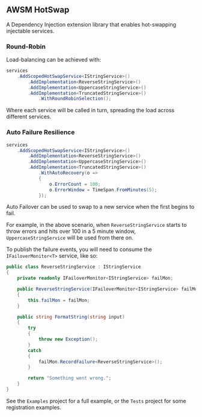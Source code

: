 ## AWSM HotSwap

A Dependency Injection extension library that enables hot-swapping injectable services.


### Round-Robin

Load-balancing can be achieved with:

```cs
services
    .AddScopedHotSwapService<IStringService>()
        .AddImplementation<ReverseStringService>()
        .AddImplementation<UppercaseStringService>()
        .AddImplementation<TruncatedStringService>()
            .WithRoundRobinSelection();
```

Where each service will be called in turn, spreading the load across different services.

### Auto Failure Resilience

```cs
services
    .AddScopedHotSwapService<IStringService>()
        .AddImplementation<ReverseStringService>()
        .AddImplementation<UppercaseStringService>()
        .AddImplementation<TruncatedStringService>()
            .WithAutoRecovery(o =>
            {
                o.ErrorCount = 100;
                o.ErrorWindow = TimeSpan.FromMinutes(5);
            });
```
            
Auto Failover can be used to swap to a new service when the first begins to fail.

For example, in the above scenario, when `ReverseStringService` starts to throw errors and hits over 100 in a 5 minute window, `UppercaseStringService` will be used from there on.

To publish the failure events, you will need to consume the `IFailoverMonitor<T>` service, like so:

```cs
public class ReverseStringService : IStringService
{
    private readonly IFailoverMonitor<IStringService> failMon;

    public ReverseStringService(IFailoverMonitor<IStringService> failMon)
    {
        this.failMon = failMon;
    }

    public string FormatString(string input)
    {
        try
        {
            throw new Exception();
        }
        catch
        {
            failMon.RecordFailure<ReverseStringService>();
        }

        return "Something went wrong.";
    }
}
```

See the `Examples` project for a full example, or the `Tests` project for some registration examples.
